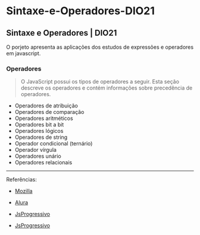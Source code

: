 # Sintaxe-e-Operadores-DIO21

## Sintaxe e Operadores | DIO21

O porjeto apresenta as aplicações dos estudos de expressões e operadores em javascript. 

### Operadores

> O JavaScript possui os tipos de operadores a seguir. Esta seção descreve os operadores e contém informações sobre precedência de operadores. 


  - Operadores de atribuição
  - Operadores de comparação
  - Operadores aritméticos
  - Operadores bit a bit
  - Operadores lógicos
  - Operadores de string
  - Operador condicional (ternário)
  - Operador vírgula
  - Operadores unário
  - Operadores relacionais


------------
Referências:
- <a href="https://developer.mozilla.org/pt-BR/docs/Web/JavaScript/Guide/Expressions_and_Operators#operador_comparacao">Mozilla</a>
- <a href="https://www.alura.com.br/artigos/operadores-matematicos-em-javascript">Alura</a>
- <a href="https://www.javascriptprogressivo.net/2018/07/Operador-Comparacao-JS-Igual-Diferente-Menor-Maior.html">JsProgressivo</a>

- <a href="https://docs.pipz.com/central-de-ajuda/learning-center/guia-basico-de-markdown#open">JsProgressivo</a>







